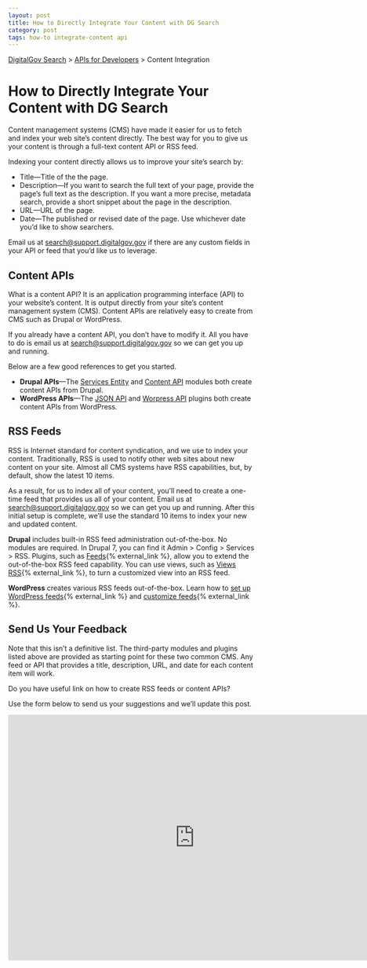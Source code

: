 ```yaml
---
layout: post
title: How to Directly Integrate Your Content with DG Search
category: post
tags: how-to integrate-content api
---
```


[DigitalGov Search](/index.html) > [APIs for Developers](/developer/index.html) > Content Integration

# How to Directly Integrate Your Content with DG Search

Content management systems (CMS) have made it easier for us to fetch and index your web site’s content directly. The best way for you to give us your content is through a full-text content API or RSS feed. 

Indexing your content directly allows us to improve your site’s search by:

* Title&mdash;Title of the the page.
* Description&mdash;If you want to search the full text of your page, provide the page’s full text as the description. If you want a more precise, metadata search, provide a short snippet about the page in the description.
* URL&mdash;URL of the page.
* Date&mdash;The published or revised date of the page. Use whichever date you’d like to show searchers.

Email us at <search@support.digitalgov.gov> if there are any custom fields in your API or feed that you’d like us to leverage.

## Content APIs 

What is a content API? It is an application programming interface (API) to your website’s content. It is output directly from your site’s content management system (CMS). Content APIs are relatively easy to create from CMS such as Drupal or WordPress.

If you already have a content API, you don’t have to modify it. All you have to do is email us at search@support.digitalgov.gov so we can get you up and running. 

Below are a few good references to get you started. 

* **Drupal APIs**&mdash;The [Services Entity](https://drupal.org/project/services_entity) and [Content API](https://drupal.org/project/contentapi) modules both create content APIs from Drupal.
* **WordPress APIs**&mdash;The [JSON API](https://wordpress.org/plugins/json-api/) and [Worpress API](https://github.com/WP-API/WP-API) plugins both create content APIs from WordPress. 

## RSS Feeds

RSS is Internet standard for content syndication, and we use to index your content. Traditionally, RSS is used to notify other web sites about new content on your site. Almost all CMS systems have RSS capabilities, but, by default, show the latest 10 items. 

As a result, for us to index all of your content, you’ll need to create a one-time feed that provides us all of your content. Email us at search@support.digitalgov.gov so we can get you up and running. After this initial setup is complete, we’ll use the standard 10 items to index your new and updated content.

**Drupal** includes built-in RSS feed administration out-of-the-box. No modules are required. In Drupal 7, you can find it Admin > Config > Services > RSS. Plugins, such as [Feeds](https://www.drupal.org/project/feeds){% external_link %}, allow you to extend the out-of-the-box RSS feed capability. You can use views, such as [Views RSS](https://www.drupal.org/project/views_rss){% external_link %}, to turn a customized view into an RSS feed.

**WordPress** creates various RSS feeds out-of-the-box. Learn how to [set up WordPress feeds](http://codex.wordpress.org/WordPress_Feeds){% external_link %} and [customize feeds](http://codex.wordpress.org/Customizing_Feeds){% external_link %}.

## Send Us Your Feedback

Note that this isn’t a definitive list. The third-party modules and plugins listed above are provided as starting point for these two common CMS. Any feed or API that provides a title, description, URL, and date for each content item will work. 

Do you have useful link on how to create RSS feeds or content APIs?

Use the form below to send us your suggestions and we’ll update this post.

<iframe src="https://docs.google.com/forms/d/1ySM8p6TD_z_LhzkXY8DTrKaJNHFBHZQkoYmJirBRv1k/viewform?embedded=true" width="760" height="500" frameborder="0" marginheight="0" marginwidth="0">Loading...</iframe>